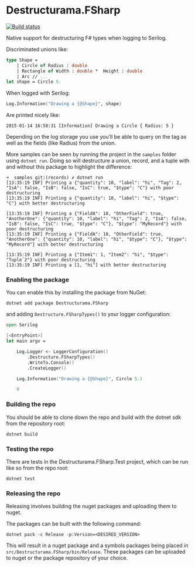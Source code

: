# Destructurama.FSharp

[![Build status](https://ci.appveyor.com/api/projects/status/w01f9aej35xgg8tu/branch/dev?svg=true)](https://ci.appveyor.com/project/Destructurama/fsharp/branch/dev)

Native support for destructuring F# types when logging to Serilog.

Discriminated unions like:

```fsharp
type Shape =
    | Circle of Radius : double
    | Rectangle of Width : double *  Height : double
    | Arc // ...
let shape = Circle 5.
```

When logged with Serilog:

```fsharp
Log.Information("Drawing a {@Shape}", shape)
```

Are printed nicely like:

```
2015-01-14 16:58:31 [Information] Drawing a Circle { Radius: 5 }
```

Depending on the log storage you use you’ll be able to query on the tag as well as the fields (like Radius) from the union.

More samples can be seen by running the project in the `samples` folder using `dotnet run`. Doing so will destructure a union, record, and a tuple with and without this package to highlight the difference:

```
➜  samples git:(records) ✗ dotnet run
[13:35:19 INF] Printing a {"quantity": 10, "label": "hi", "Tag": 2, "IsA": false, "IsB": false, "IsC": true, "$type": "C"} with poor destructuring
[13:35:19 INF] Printing a {"quantity": 10, "label": "hi", "$type": "C"} with better destructuring

[13:35:19 INF] Printing a {"FieldA": 10, "OtherField": true, "AnotherOne": {"quantity": 10, "label": "hi", "Tag": 2, "IsA": false, "IsB": false, "IsC": true, "$type": "C"}, "$type": "MyRecord"} with poor destructuring
[13:35:19 INF] Printing a {"FieldA": 10, "OtherField": true, "AnotherOne": {"quantity": 10, "label": "hi", "$type": "C"}, "$type": "MyRecord"} with better destructuring

[13:35:19 INF] Printing a {"Item1": 1, "Item2": "hi", "$type": "Tuple`2"} with poor destructuring
[13:35:19 INF] Printing a [1, "hi"] with better destructuring
```

### Enabling the package

You can enable this by installing the package from NuGet:

```
dotnet add package Destructurama.FSharp
```

and adding `Destructure.FSharpTypes()` to your logger configuration:

```fsharp
open Serilog

[<EntryPoint>]
let main argv = 

    Log.Logger <- LoggerConfiguration()
        .Destructure.FSharpTypes()
        .WriteTo.Console()
        .CreateLogger()

    Log.Information("Drawing a {@Shape}", Circle 5.)

    0
```

### Building the repo

You should be able to clone down the repo and build with the dotnet sdk from the repository root:

```
dotnet build
```

### Testing the repo

There are tests in the Destructurama.FSharp.Test project, which can be run like so from the repo root:

```
dotnet test
```

### Releasing the repo

Releasing involves building the nuget packages and uploading them to nuget.

The packages can be built with the following command:

```
dotnet pack -c Release -p:Version=<DESIRED_VERSION>
```

This will result in a nuget package and a symbols packages being placed in `src/Destructurama.FSharp/bin/Release`. These packages can be uploaded to nuget or the package repository of your choice.
